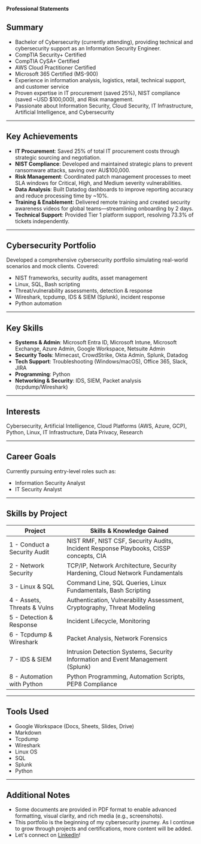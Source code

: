 **Professional Statements**

## Summary

- Bachelor of Cybersecurity (currently attending), providing technical and cybersecurity support as an Information Security Engineer.  
- CompTIA Security+ Certified  
- CompTIA CySA+ Certified  
- AWS Cloud Practitioner Certified  
- Microsoft 365 Certified (MS-900)  
- Experience in information analysis, logistics, retail, technical support, and customer service  
- Proven expertise in IT procurement (saved 25%), NIST compliance (saved ~USD $100,000), and Risk management.  
- Passionate about Information Security, Cloud Security, IT Infrastructure, Artificial Intelligence, and Cybersecurity  

---

## Key Achievements

- **IT Procurement**: Saved 25% of total IT procurement costs through strategic sourcing and negotiation.  
- **NIST Compliance**: Developed and maintained strategic plans to prevent ransomware attacks, saving over AU$100,000.  
- **Risk Management**: Coordinated patch management processes to meet SLA windows for Critical, High, and Medium severity vulnerabilities.  
- **Data Analysis**: Built Datadog dashboards to improve reporting accuracy and reduce processing time by ~10%.  
- **Training & Enablement**: Delivered remote training and created security awareness videos for global teams—streamlining onboarding by 2 days.  
- **Technical Support**: Provided Tier 1 platform support, resolving 73.3% of tickets independently.  

---

## Cybersecurity Portfolio

Developed a comprehensive cybersecurity portfolio simulating real-world scenarios and mock clients. Covered:

- NIST frameworks, security audits, asset management  
- Linux, SQL, Bash scripting  
- Threat/vulnerability assessments, detection & response  
- Wireshark, tcpdump, IDS & SIEM (Splunk), incident response  
- Python automation  

---

## Key Skills

- **Systems & Admin**: Microsoft Entra ID, Microsoft Intune, Microsoft Exchange, Azure Admin, Google Workspace, Netsuite Admin  
- **Security Tools**: Mimecast, CrowdStrike, Okta Admin, Splunk, Datadog  
- **Tech Support**: Troubleshooting (Windows/macOS), Office 365, Slack, JIRA  
- **Programming**: Python  
- **Networking & Security**: IDS, SIEM, Packet analysis (tcpdump/Wireshark)  

---

## Interests

Cybersecurity, Artificial Intelligence, Cloud Platforms (AWS, Azure, GCP), Python, Linux, IT Infrastructure, Data Privacy, Research  

---

## Career Goals

Currently pursuing entry-level roles such as:

- Information Security Analyst  
- IT Security Analyst  

---

## Skills by Project

| Project                      | Skills & Knowledge Gained                                                                   |
|-----------------------------|----------------------------------------------------------------------------------------------|
| 1 - Conduct a Security Audit| NIST RMF, NIST CSF, Security Audits, Incident Response Playbooks, CISSP concepts, CIA        |
| 2 - Network Security        | TCP/IP, Network Architecture, Security Hardening, Cloud Network Fundamentals                 |
| 3 - Linux & SQL             | Command Line, SQL Queries, Linux Fundamentals, Bash Scripting                                |
| 4 - Assets, Threats & Vulns | Authentication, Vulnerability Assessment, Cryptography, Threat Modeling                      |
| 5 - Detection & Response    | Incident Lifecycle, Monitoring                                                                |
| 6 - Tcpdump & Wireshark     | Packet Analysis, Network Forensics                                                            |
| 7 - IDS & SIEM              | Intrusion Detection Systems, Security Information and Event Management (Splunk)              |
| 8 - Automation with Python  | Python Programming, Automation Scripts, PEP8 Compliance                                      |

---

## Tools Used

- Google Workspace (Docs, Sheets, Slides, Drive)  
- Markdown  
- Tcpdump  
- Wireshark  
- Linux OS  
- SQL  
- Splunk  
- Python  

---

## Additional Notes

- Some documents are provided in PDF format to enable advanced formatting, visual clarity, and rich media (e.g., screenshots).  
- This portfolio is the beginning of my cybersecurity journey. As I continue to grow through projects and certifications, more content will be added.  
- Let's connect on [LinkedIn](https://www.linkedin.com/in/roderickmcqueen)!
